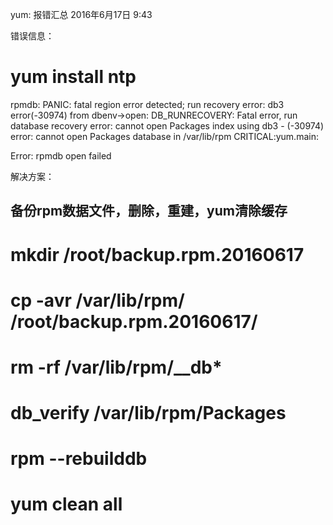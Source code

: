 yum: 报错汇总
2016年6月17日
9:43
 
错误信息：
# yum install ntp 
rpmdb: PANIC: fatal region error detected; run recovery
error: db3 error(-30974) from dbenv->open: DB_RUNRECOVERY: Fatal error, run database recovery
error: cannot open Packages index using db3 -  (-30974)
error: cannot open Packages database in /var/lib/rpm
CRITICAL:yum.main:
 
Error: rpmdb open failed
 
解决方案：
## 备份rpm数据文件，删除，重建，yum清除缓存
# mkdir /root/backup.rpm.20160617
# cp -avr /var/lib/rpm/ /root/backup.rpm.20160617/
# rm -rf /var/lib/rpm/__db*
# db_verify /var/lib/rpm/Packages 
# rpm --rebuilddb
# yum clean all
